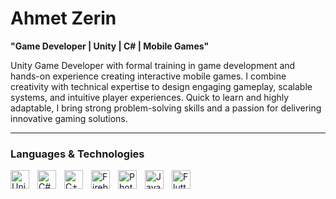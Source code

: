 # Ahmet Zerin
**"Game Developer | Unity | C# | Mobile Games"**


Unity Game Developer with formal training in game development and hands-on experience creating interactive mobile games.
I combine creativity with technical expertise to design engaging gameplay, scalable systems, and intuitive player experiences.
Quick to learn and highly adaptable, I bring strong problem-solving skills and a passion for delivering innovative gaming solutions.

---

### Languages & Technologies

<img align = "left" alt = "Unity" width = "30px" src="https://cdn.jsdelivr.net/gh/devicons/devicon@latest/icons/unity/unity-original.svg" style ="padding-right : 10px;" />
<img align = "left" alt = "C#" width = "30px" src="https://cdn.jsdelivr.net/gh/devicons/devicon@latest/icons/csharp/csharp-original.svg" style ="padding-right : 10px;"/>
<img align = "left" alt = "C++" width = "30px" src="https://cdn.jsdelivr.net/gh/devicons/devicon@latest/icons/cplusplus/cplusplus-original.svg" style ="padding-right : 10px;"/>
<img align = "left" alt = "Firebase" width = "30px" src="https://cdn.jsdelivr.net/gh/devicons/devicon@latest/icons/firebase/firebase-original.svg" style ="padding-right : 10px;"/>
<img align = "left" alt = "Photon" width = "30px" src="https://cdn.jsdelivr.net/gh/devicons/devicon@latest/icons/photonengine/photonengine-original.svg" style ="padding-right : 10px;"/>
<img align = "left" alt = "Java Script" width = "30px" src="https://cdn.jsdelivr.net/gh/devicons/devicon@latest/icons/javascript/javascript-original.svg" style ="padding-right : 10px;"/>
<img align = "left" alt = "Flutter" width = "30px" src="https://cdn.jsdelivr.net/gh/devicons/devicon@latest/icons/flutter/flutter-original.svg" style ="padding-right : 10px;"/>
<br/>

